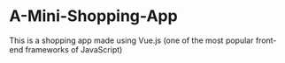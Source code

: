 # A-Mini-Shopping-App
This is a shopping app made using Vue.js (one of the most popular front-end frameworks of JavaScript)
